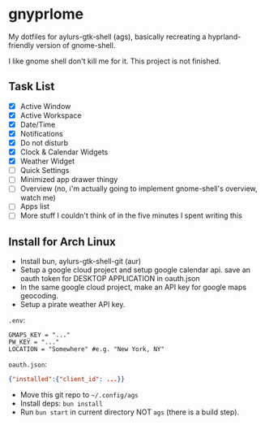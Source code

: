# gnyprlome

My dotfiles for aylurs-gtk-shell (ags), basically recreating a hyprland-friendly version
of gnome-shell.

I like gnome shell don't kill me for it. This project is not finished.

## Task List

- [x] Active Window
- [x] Active Workspace
- [x] Date/Time
- [x] Notifications
- [x] Do not disturb
- [x] Clock & Calendar Widgets
- [x] Weather Widget
- [ ] Quick Settings
- [ ] Minimized app drawer thingy
- [ ] Overview (no, i'm actually going to implement gnome-shell's overview, watch me)
- [ ] Apps list
- [ ] More stuff I couldn't think of in the five minutes I spent writing this

## Install for Arch Linux

- Install bun, aylurs-gtk-shell-git (aur)
- Setup a google cloud project and setup google calendar api. save an oauth token for DESKTOP APPLICATION in oauth.json
- In the same google cloud project, make an API key for google maps geocoding.
- Setup a pirate weather API key.

`.env`:

```env
GMAPS_KEY = "..."
PW_KEY = "..."
LOCATION = "Somewhere" #e.g. "New York, NY"
```

`oauth.json`:

```json
{"installed":{"client_id": ...}}
```

- Move this git repo to `~/.config/ags`
- Install deps: `bun install`
- Run `bun start` in current directory NOT `ags` (there is a build step).
